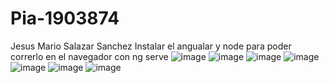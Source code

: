 # Pia-1903874
Jesus Mario Salazar Sanchez
Instalar el angualar y node para poder correrlo en el navegador con ng serve
![image](https://user-images.githubusercontent.com/66330811/170852620-187035ed-0a68-4187-a64b-24ca13e0fc67.png)
![image](https://user-images.githubusercontent.com/66330811/170852645-bd87bf0c-4216-487a-b9b1-dec0d31ec130.png)
![image](https://user-images.githubusercontent.com/66330811/170852648-7e85169b-3641-42eb-8c2a-f2b19589f7b8.png)
![image](https://user-images.githubusercontent.com/66330811/170852650-d77c5e0b-018e-4e4b-a204-621cd4e3cf18.png)
![image](https://user-images.githubusercontent.com/66330811/170852651-e4133fa2-4e71-47ee-a2ed-757dabdbfdf0.png)
![image](https://user-images.githubusercontent.com/66330811/170852655-6a6f7fcc-3c51-40f8-a064-3bacf498c819.png)
![image](https://user-images.githubusercontent.com/66330811/170852658-dda66b74-99d2-4a46-8043-08e8937a53e3.png)
